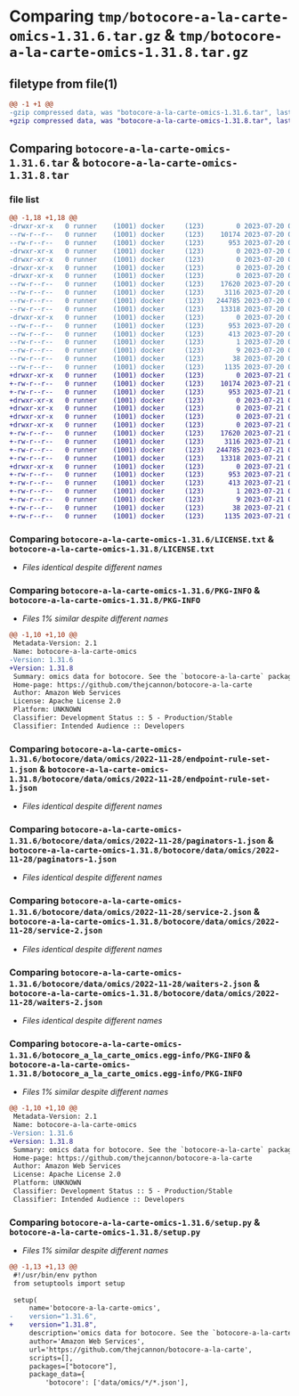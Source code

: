 # Comparing `tmp/botocore-a-la-carte-omics-1.31.6.tar.gz` & `tmp/botocore-a-la-carte-omics-1.31.8.tar.gz`

## filetype from file(1)

```diff
@@ -1 +1 @@
-gzip compressed data, was "botocore-a-la-carte-omics-1.31.6.tar", last modified: Thu Jul 20 01:20:30 2023, max compression
+gzip compressed data, was "botocore-a-la-carte-omics-1.31.8.tar", last modified: Fri Jul 21 01:21:39 2023, max compression
```

## Comparing `botocore-a-la-carte-omics-1.31.6.tar` & `botocore-a-la-carte-omics-1.31.8.tar`

### file list

```diff
@@ -1,18 +1,18 @@
-drwxr-xr-x   0 runner    (1001) docker     (123)        0 2023-07-20 01:20:30.330768 botocore-a-la-carte-omics-1.31.6/
--rw-r--r--   0 runner    (1001) docker     (123)    10174 2023-07-20 01:20:30.000000 botocore-a-la-carte-omics-1.31.6/LICENSE.txt
--rw-r--r--   0 runner    (1001) docker     (123)      953 2023-07-20 01:20:30.330768 botocore-a-la-carte-omics-1.31.6/PKG-INFO
-drwxr-xr-x   0 runner    (1001) docker     (123)        0 2023-07-20 01:20:30.326768 botocore-a-la-carte-omics-1.31.6/botocore/
-drwxr-xr-x   0 runner    (1001) docker     (123)        0 2023-07-20 01:20:30.326768 botocore-a-la-carte-omics-1.31.6/botocore/data/
-drwxr-xr-x   0 runner    (1001) docker     (123)        0 2023-07-20 01:20:30.326768 botocore-a-la-carte-omics-1.31.6/botocore/data/omics/
-drwxr-xr-x   0 runner    (1001) docker     (123)        0 2023-07-20 01:20:30.326768 botocore-a-la-carte-omics-1.31.6/botocore/data/omics/2022-11-28/
--rw-r--r--   0 runner    (1001) docker     (123)    17620 2023-07-20 01:19:55.000000 botocore-a-la-carte-omics-1.31.6/botocore/data/omics/2022-11-28/endpoint-rule-set-1.json
--rw-r--r--   0 runner    (1001) docker     (123)     3116 2023-07-20 01:19:55.000000 botocore-a-la-carte-omics-1.31.6/botocore/data/omics/2022-11-28/paginators-1.json
--rw-r--r--   0 runner    (1001) docker     (123)   244785 2023-07-20 01:19:55.000000 botocore-a-la-carte-omics-1.31.6/botocore/data/omics/2022-11-28/service-2.json
--rw-r--r--   0 runner    (1001) docker     (123)    13318 2023-07-20 01:19:55.000000 botocore-a-la-carte-omics-1.31.6/botocore/data/omics/2022-11-28/waiters-2.json
-drwxr-xr-x   0 runner    (1001) docker     (123)        0 2023-07-20 01:20:30.330768 botocore-a-la-carte-omics-1.31.6/botocore_a_la_carte_omics.egg-info/
--rw-r--r--   0 runner    (1001) docker     (123)      953 2023-07-20 01:20:30.000000 botocore-a-la-carte-omics-1.31.6/botocore_a_la_carte_omics.egg-info/PKG-INFO
--rw-r--r--   0 runner    (1001) docker     (123)      413 2023-07-20 01:20:30.000000 botocore-a-la-carte-omics-1.31.6/botocore_a_la_carte_omics.egg-info/SOURCES.txt
--rw-r--r--   0 runner    (1001) docker     (123)        1 2023-07-20 01:20:30.000000 botocore-a-la-carte-omics-1.31.6/botocore_a_la_carte_omics.egg-info/dependency_links.txt
--rw-r--r--   0 runner    (1001) docker     (123)        9 2023-07-20 01:20:30.000000 botocore-a-la-carte-omics-1.31.6/botocore_a_la_carte_omics.egg-info/top_level.txt
--rw-r--r--   0 runner    (1001) docker     (123)       38 2023-07-20 01:20:30.330768 botocore-a-la-carte-omics-1.31.6/setup.cfg
--rw-r--r--   0 runner    (1001) docker     (123)     1135 2023-07-20 01:20:30.000000 botocore-a-la-carte-omics-1.31.6/setup.py
+drwxr-xr-x   0 runner    (1001) docker     (123)        0 2023-07-21 01:21:39.887263 botocore-a-la-carte-omics-1.31.8/
+-rw-r--r--   0 runner    (1001) docker     (123)    10174 2023-07-21 01:21:39.000000 botocore-a-la-carte-omics-1.31.8/LICENSE.txt
+-rw-r--r--   0 runner    (1001) docker     (123)      953 2023-07-21 01:21:39.887263 botocore-a-la-carte-omics-1.31.8/PKG-INFO
+drwxr-xr-x   0 runner    (1001) docker     (123)        0 2023-07-21 01:21:39.887263 botocore-a-la-carte-omics-1.31.8/botocore/
+drwxr-xr-x   0 runner    (1001) docker     (123)        0 2023-07-21 01:21:39.887263 botocore-a-la-carte-omics-1.31.8/botocore/data/
+drwxr-xr-x   0 runner    (1001) docker     (123)        0 2023-07-21 01:21:39.887263 botocore-a-la-carte-omics-1.31.8/botocore/data/omics/
+drwxr-xr-x   0 runner    (1001) docker     (123)        0 2023-07-21 01:21:39.887263 botocore-a-la-carte-omics-1.31.8/botocore/data/omics/2022-11-28/
+-rw-r--r--   0 runner    (1001) docker     (123)    17620 2023-07-21 01:21:06.000000 botocore-a-la-carte-omics-1.31.8/botocore/data/omics/2022-11-28/endpoint-rule-set-1.json
+-rw-r--r--   0 runner    (1001) docker     (123)     3116 2023-07-21 01:21:06.000000 botocore-a-la-carte-omics-1.31.8/botocore/data/omics/2022-11-28/paginators-1.json
+-rw-r--r--   0 runner    (1001) docker     (123)   244785 2023-07-21 01:21:06.000000 botocore-a-la-carte-omics-1.31.8/botocore/data/omics/2022-11-28/service-2.json
+-rw-r--r--   0 runner    (1001) docker     (123)    13318 2023-07-21 01:21:06.000000 botocore-a-la-carte-omics-1.31.8/botocore/data/omics/2022-11-28/waiters-2.json
+drwxr-xr-x   0 runner    (1001) docker     (123)        0 2023-07-21 01:21:39.887263 botocore-a-la-carte-omics-1.31.8/botocore_a_la_carte_omics.egg-info/
+-rw-r--r--   0 runner    (1001) docker     (123)      953 2023-07-21 01:21:39.000000 botocore-a-la-carte-omics-1.31.8/botocore_a_la_carte_omics.egg-info/PKG-INFO
+-rw-r--r--   0 runner    (1001) docker     (123)      413 2023-07-21 01:21:39.000000 botocore-a-la-carte-omics-1.31.8/botocore_a_la_carte_omics.egg-info/SOURCES.txt
+-rw-r--r--   0 runner    (1001) docker     (123)        1 2023-07-21 01:21:39.000000 botocore-a-la-carte-omics-1.31.8/botocore_a_la_carte_omics.egg-info/dependency_links.txt
+-rw-r--r--   0 runner    (1001) docker     (123)        9 2023-07-21 01:21:39.000000 botocore-a-la-carte-omics-1.31.8/botocore_a_la_carte_omics.egg-info/top_level.txt
+-rw-r--r--   0 runner    (1001) docker     (123)       38 2023-07-21 01:21:39.887263 botocore-a-la-carte-omics-1.31.8/setup.cfg
+-rw-r--r--   0 runner    (1001) docker     (123)     1135 2023-07-21 01:21:39.000000 botocore-a-la-carte-omics-1.31.8/setup.py
```

### Comparing `botocore-a-la-carte-omics-1.31.6/LICENSE.txt` & `botocore-a-la-carte-omics-1.31.8/LICENSE.txt`

 * *Files identical despite different names*

### Comparing `botocore-a-la-carte-omics-1.31.6/PKG-INFO` & `botocore-a-la-carte-omics-1.31.8/PKG-INFO`

 * *Files 1% similar despite different names*

```diff
@@ -1,10 +1,10 @@
 Metadata-Version: 2.1
 Name: botocore-a-la-carte-omics
-Version: 1.31.6
+Version: 1.31.8
 Summary: omics data for botocore. See the `botocore-a-la-carte` package for more info.
 Home-page: https://github.com/thejcannon/botocore-a-la-carte
 Author: Amazon Web Services
 License: Apache License 2.0
 Platform: UNKNOWN
 Classifier: Development Status :: 5 - Production/Stable
 Classifier: Intended Audience :: Developers
```

### Comparing `botocore-a-la-carte-omics-1.31.6/botocore/data/omics/2022-11-28/endpoint-rule-set-1.json` & `botocore-a-la-carte-omics-1.31.8/botocore/data/omics/2022-11-28/endpoint-rule-set-1.json`

 * *Files identical despite different names*

### Comparing `botocore-a-la-carte-omics-1.31.6/botocore/data/omics/2022-11-28/paginators-1.json` & `botocore-a-la-carte-omics-1.31.8/botocore/data/omics/2022-11-28/paginators-1.json`

 * *Files identical despite different names*

### Comparing `botocore-a-la-carte-omics-1.31.6/botocore/data/omics/2022-11-28/service-2.json` & `botocore-a-la-carte-omics-1.31.8/botocore/data/omics/2022-11-28/service-2.json`

 * *Files identical despite different names*

### Comparing `botocore-a-la-carte-omics-1.31.6/botocore/data/omics/2022-11-28/waiters-2.json` & `botocore-a-la-carte-omics-1.31.8/botocore/data/omics/2022-11-28/waiters-2.json`

 * *Files identical despite different names*

### Comparing `botocore-a-la-carte-omics-1.31.6/botocore_a_la_carte_omics.egg-info/PKG-INFO` & `botocore-a-la-carte-omics-1.31.8/botocore_a_la_carte_omics.egg-info/PKG-INFO`

 * *Files 1% similar despite different names*

```diff
@@ -1,10 +1,10 @@
 Metadata-Version: 2.1
 Name: botocore-a-la-carte-omics
-Version: 1.31.6
+Version: 1.31.8
 Summary: omics data for botocore. See the `botocore-a-la-carte` package for more info.
 Home-page: https://github.com/thejcannon/botocore-a-la-carte
 Author: Amazon Web Services
 License: Apache License 2.0
 Platform: UNKNOWN
 Classifier: Development Status :: 5 - Production/Stable
 Classifier: Intended Audience :: Developers
```

### Comparing `botocore-a-la-carte-omics-1.31.6/setup.py` & `botocore-a-la-carte-omics-1.31.8/setup.py`

 * *Files 1% similar despite different names*

```diff
@@ -1,13 +1,13 @@
 #!/usr/bin/env python
 from setuptools import setup
 
 setup(
     name='botocore-a-la-carte-omics',
-    version="1.31.6",
+    version="1.31.8",
     description='omics data for botocore. See the `botocore-a-la-carte` package for more info.',
     author='Amazon Web Services',
     url='https://github.com/thejcannon/botocore-a-la-carte',
     scripts=[],
     packages=["botocore"],
     package_data={
         'botocore': ['data/omics/*/*.json'],
```

